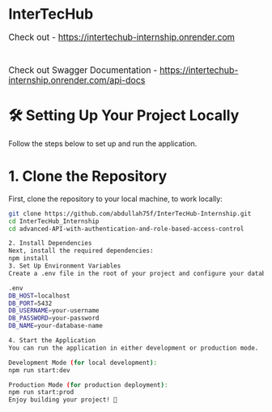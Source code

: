 # InterTecHub

<span style="font-size:larger;">Check out - <a href="https://intertechub-internship.onrender.com">https://intertechub-internship.onrender.com</a></span>

<br>

<span style="font-size:larger;">Check out Swagger Documentation - <a href="https://intertechub-internship.onrender.com/api-docs">https://intertechub-internship.onrender.com/api-docs</a></span>

# 🛠️ **Setting Up Your Project Locally**

Follow the steps below to set up and run the application.

# 1. Clone the Repository

First, clone the repository to your local machine, to work locally:

```bash
git clone https://github.com/abdullah75f/InterTecHub-Internship.git
cd InterTecHub_Internship
cd advanced-API-with-authentication-and-role-based-access-control

2. Install Dependencies
Next, install the required dependencies:
npm install
3. Set Up Environment Variables
Create a .env file in the root of your project and configure your database connection:

.env
DB_HOST=localhost
DB_PORT=5432
DB_USERNAME=your-username
DB_PASSWORD=your-password
DB_NAME=your-database-name

4. Start the Application
You can run the application in either development or production mode.

Development Mode (for local development):
npm run start:dev

Production Mode (for production deployment):
npm run start:prod
Enjoy building your project! 🎉


```
